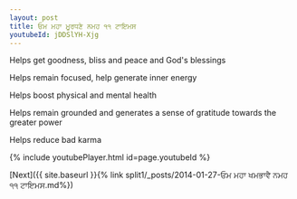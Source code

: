 ```yaml
---
layout: post
title: ਓਮ ਮਹਾ ਮੂਰਧਣੇ ਨਮਹ ੧੧ ਟਾਇਮਸ
youtubeId: jDDSlYH-Xjg
---
```

 
 
Helps get goodness, bliss and peace and God's blessings
 
Helps remain focused, help generate inner energy 
 
Helps boost physical and mental health 
 
Helps remain grounded and generates a sense of gratitude towards the greater power 
 
Helps reduce bad karma
 
 
 
 


{% include youtubePlayer.html id=page.youtubeId %}
 
[Next]({{ site.baseurl }}{% link  split1/_posts/2014-01-27-ਓਮ ਮਹਾ ਖਮਭਾਵੈ ਨਮਹ ੧੧ ਟਾਇਮਸ.md%})
 
